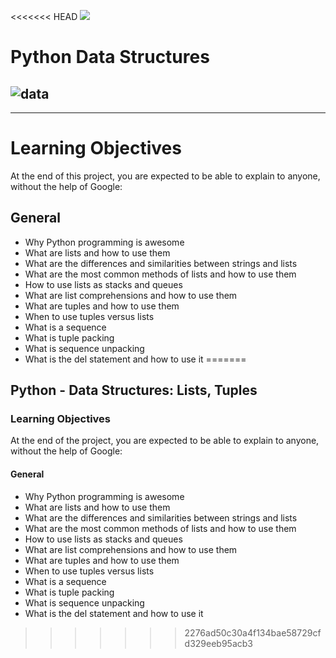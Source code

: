 <<<<<<< HEAD
![](https://files.realpython.com/media/Introduction-to-C-for-Python-Programmers_Watermarked.94e5e6d8e7cb.jpg)
# Python Data Structures

![data](https://encrypted-tbn0.gstatic.com/images?q=tbn:ANd9GcQiy-oF_UHY1kVZnhB1Hv6MuNzkbgyIZa64SA&usqp=CAU)
---------------------------------------------------------------
---------------------------------------------------------------
# Learning Objectives
At the end of this project, you are expected to be able to explain to anyone, without the help of Google:

## General
- Why Python programming is awesome
- What are lists and how to use them
- What are the differences and similarities between strings and lists
- What are the most common methods of lists and how to use them
- How to use lists as stacks and queues
- What are list comprehensions and how to use them
- What are tuples and how to use them
- When to use tuples versus lists
- What is a sequence
- What is tuple packing
- What is sequence unpacking
- What is the del statement and how to use it
=======
## Python - Data Structures: Lists, Tuples

### Learning Objectives

At the end of the project, you are expected to be able to explain to anyone, without the help of Google:

#### General

 - Why Python programming is awesome
 - What are lists and how to use them
 - What are the differences and similarities between strings and lists
 - What are the most common methods of lists and how to use them
 - How to use lists as stacks and queues
 - What are list comprehensions and how to use them
 - What are tuples and how to use them
 - When to use tuples versus lists
 - What is a sequence
 - What is tuple packing
 - What is sequence unpacking
 - What is the del statement and how to use it
>>>>>>> 2276ad50c30a4f134bae58729cfd329eeb95acb3
